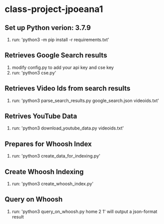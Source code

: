 # class-project-jpoeana1

## Set up Python verion: 3.7.9
1. run: 'python3 -m pip install -r requirements.txt'

## Retrieves Google Search results
1. modify config.py to add your api key and cse key
2. run: 'python3 cse.py'

## Retrieves Video Ids from search results
1. run: 'python3 parse_search_results.py google_search.json videoids.txt'

## Retrives YouTube Data
1. run: 'python3 download_youtube_data.py videoids.txt'

## Prepares for Whoosh Index
1. run: 'python3 create_data_for_indexing.py'

## Create Whoosh Indexing
1. run: 'python3 create_whoosh_index.py'

## Query on Whoosh
1. run: 'python3 query_on_whoosh.py home 2 1' will output a json-format result